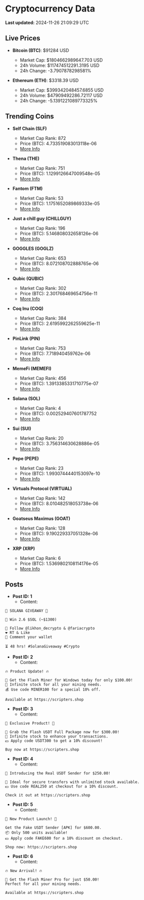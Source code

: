 # Cryptocurrency Data

**Last updated:** 2024-11-26 21:09:29 UTC

## Live Prices
- **Bitcoin (BTC)**: $91284 USD
  - Market Cap: $1804662989647.703 USD
  - 24h Volume: $117474512291.3195 USD
  - 24h Change: -3.7907878298581%

- **Ethereum (ETH)**: $3318.39 USD
  - Market Cap: $399342048457.6855 USD
  - 24h Volume: $47909492286.72117 USD
  - 24h Change: -5.1391221089773325%

## Trending Coins
- **Self Chain (SLF)**
  - Market Cap Rank: 872
  - Price (BTC): 4.733519083013118e-06
  - [More Info](https://www.coingecko.com/en/coins/self-chain)

- **Thena (THE)**
  - Market Cap Rank: 751
  - Price (BTC): 1.1299126647009548e-05
  - [More Info](https://www.coingecko.com/en/coins/thena)

- **Fantom (FTM)**
  - Market Cap Rank: 53
  - Price (BTC): 1.1751652089869333e-05
  - [More Info](https://www.coingecko.com/en/coins/fantom)

- **Just a chill guy (CHILLGUY)**
  - Market Cap Rank: 196
  - Price (BTC): 5.146808032658126e-06
  - [More Info](https://www.coingecko.com/en/coins/just-a-chill-guy)

- **GOGGLES (GOGLZ)**
  - Market Cap Rank: 653
  - Price (BTC): 8.072108702888765e-06
  - [More Info](https://www.coingecko.com/en/coins/goggles)

- **Qubic (QUBIC)**
  - Market Cap Rank: 302
  - Price (BTC): 2.301768469654756e-11
  - [More Info](https://www.coingecko.com/en/coins/qubic)

- **Coq Inu (COQ)**
  - Market Cap Rank: 384
  - Price (BTC): 2.6195992262559625e-11
  - [More Info](https://www.coingecko.com/en/coins/coq-inu)

- **PinLink (PIN)**
  - Market Cap Rank: 753
  - Price (BTC): 7.718940459762e-06
  - [More Info](https://www.coingecko.com/en/coins/pinlink)

- **MemeFi (MEMEFI)**
  - Market Cap Rank: 456
  - Price (BTC): 1.3913385331710775e-07
  - [More Info](https://www.coingecko.com/en/coins/memefi)

- **Solana (SOL)**
  - Market Cap Rank: 4
  - Price (BTC): 0.002529407601787752
  - [More Info](https://www.coingecko.com/en/coins/solana)

- **Sui (SUI)**
  - Market Cap Rank: 20
  - Price (BTC): 3.756314630628886e-05
  - [More Info](https://www.coingecko.com/en/coins/sui)

- **Pepe (PEPE)**
  - Market Cap Rank: 23
  - Price (BTC): 1.9930744440153097e-10
  - [More Info](https://www.coingecko.com/en/coins/pepe)

- **Virtuals Protocol (VIRTUAL)**
  - Market Cap Rank: 142
  - Price (BTC): 8.010482518053738e-06
  - [More Info](https://www.coingecko.com/en/coins/virtual-protocol)

- **Goatseus Maximus (GOAT)**
  - Market Cap Rank: 128
  - Price (BTC): 9.190229337051328e-06
  - [More Info](https://www.coingecko.com/en/coins/goatseus-maximus)

- **XRP (XRP)**
  - Market Cap Rank: 6
  - Price (BTC): 1.5369802108114176e-05
  - [More Info](https://www.coingecko.com/en/coins/xrp)

## Posts
- **Post ID: 1**
  - Content:
```
🚀 SOLANA GIVEAWAY 🚀

🎁 Win 2.6 $SOL (~$1300)

🤝 Follow @likhon_decrypto & @fariacrypto
❤️ RT & Like
💬 Comment your wallet

⏳ 48 hrs! #SolanaGiveaway #Crypto
```

- **Post ID: 2**
  - Content:
```
🔥 Product Update! 🔥

🚀 Get the Flash Miner for Windows today for only $100.00!
🔋 Infinite stock for all your mining needs.
💰 Use code MINER100 for a special 10% off.

Available at https://scripters.shop
```

- **Post ID: 3**
  - Content:
```
🎁 Exclusive Product! 🎁

💸 Grab the Flash USDT Full Package now for $300.00!
🎉 Infinite stock to enhance your transactions.
💵 Apply code USDT300 to get a 10% discount!

Buy now at https://scripters.shop
```

- **Post ID: 4**
  - Content:
```
💎 Introducing the Real USDT Sender for $250.00!

💼 Ideal for secure transfers with unlimited stock available.
💵 Use code REAL250 at checkout for a 10% discount.

Check it out at https://scripters.shop
```

- **Post ID: 5**
  - Content:
```
🚀 New Product Launch! 🚀

Get the Fake USDT Sender [APK] for $600.00.
📦 Only 500 units available!
💵 Apply code FAKE600 for a 10% discount on checkout.

Shop now: https://scripters.shop
```

- **Post ID: 6**
  - Content:
```
🔥 New Arrival! 🔥

💸 Get the Flash Miner Pro for just $50.00!
Perfect for all your mining needs.

Available at https://scripters.shop
```

